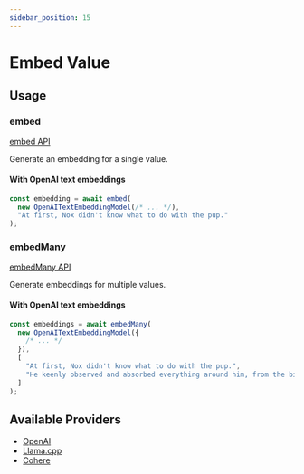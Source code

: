 ```yaml
---
sidebar_position: 15
---
```


# Embed Value

## Usage

### embed

[embed API](/api/modules#embed)

Generate an embedding for a single value.

#### With OpenAI text embeddings

```ts
const embedding = await embed(
  new OpenAITextEmbeddingModel(/* ... */),
  "At first, Nox didn't know what to do with the pup."
);
```

### embedMany

[embedMany API](/api/modules#embedmany)

Generate embeddings for multiple values.

#### With OpenAI text embeddings

```ts
const embeddings = await embedMany(
  new OpenAITextEmbeddingModel({
    /* ... */
  }),
  [
    "At first, Nox didn't know what to do with the pup.",
    "He keenly observed and absorbed everything around him, from the birds in the sky to the trees in the forest.",
  ]
);
```

## Available Providers

- [OpenAI](/integration/model-provider/openai)
- [Llama.cpp](/integration/model-provider/llamacpp)
- [Cohere](/integration/model-provider/cohere)
